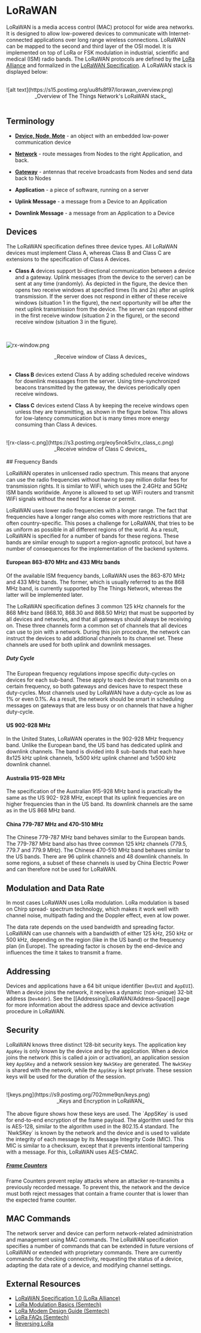 # LoRaWAN

LoRaWAN is a media access control (MAC) protocol for wide area networks. It is designed to allow low-powered devices to communicate with Internet-connected applications over long range wireless connections. LoRaWAN can be mapped to the second and third layer of the OSI model. It is implemented on top of LoRa or FSK modulation in industrial, scientific and medical (ISM) radio bands. The LoRaWAN protocols are defined by the [LoRa Alliance](https://www.lora-alliance.org/) and formalized in the [LoRaWAN Specification](https://www.lora-alliance.org/portals/0/specs/LoRaWAN%20Specification%201R0.pdf). A LoRaWAN stack is displayed below:

<br>
![alt text](https://s15.postimg.org/uu8fs8f97/lorawan_overview.png)

<center>_Overview of The Things Network's LoRaWAN stack_ </center>

<br>

## Terminology
* **[Device, Node, Mote](https://www.thethingsnetwork.org/wiki/Hardware/Nodes/Overview)** - an object with an embedded low-power communication device

* **[Network](https://www.thethingsnetwork.org/wiki/Backend/Overview)** - route messages from Nodes to the right Application, and back.

* **[Gateway](https://www.thethingsnetwork.org/wiki/Hardware/Gateways/Overview)** - antennas that receive broadcasts from Nodes and send data back to Nodes

* **Application** - a piece of software, running on a server

* **Uplink Message** - a message from a Device to an Application

* **Downlink Message** - a message from an Application to a Device



## Devices
The LoRaWAN specification defines three device types. All LoRaWAN devices must implement Class A, whereas Class B and Class C are extensions to the specification of Class A devices.

* **Class A** devices support bi-directional communication between a device and a gateway. Uplink messages (from the device to the server) can be sent at any time (randomly). As depicted in the figure, the device then opens two receive windows at specified times (1s and 2s) after an uplink transmission. If the server does not respond in either of these receive windows (situation 1 in the figure), the next opportunity will be after the next uplink transmission from the device.  The server can respond either in the first receive window (situation 2 in the figure), or the second receive window (situation 3 in the figure).

<br>

![rx-window.png](https://s21.postimg.org/3t9evci7r/rx_window.png)

<center>_Receive window of Class A devices_ </center>

<br>

* **Class B** devices extend Class A by adding scheduled receive windows for downlink messaages from the server. Using time-synchronized beacons transmitted by the gateway, the devices periodically open receive windows.

* **Class C** devices extend Class A by keeping the receive windows open unless they are transmitting, as shown in the figure below. This allows for low-latency communication but is many times more energy consuming than Class A devices.

<br>
![rx-class-c.png](https://s3.postimg.org/eoy5nok5v/rx_class_c.png)

<center>_Receive window of Class C devices_ </center>

<br>
## Frequency Bands

LoRaWAN operates in unlicensed radio spectrum. This means that anyone can use the radio frequencies without having to pay million dollar fees for transmission rights. It is similar to WiFi, which uses the 2.4GHz and 5GHz ISM bands worldwide. Anyone is allowed to set up WiFi routers and transmit WiFi signals without the need for a license or permit.

LoRaWAN uses lower radio frequencies with a longer range. The fact that frequencies have a longer range also comes with more restrictions that are often country-specific. This poses a challenge for LoRaWAN, that tries to be as uniform as possible in all different regions of the world. As a result, LoRaWAN is specified for a number of bands for these regions. These bands are similar enough to support a region-agnostic protocol, but have a number of consequences for the implementation of the backend systems.

#### European 863-870 MHz and 433 MHz bands
Of the available ISM frequency bands, LoRaWAN uses the 863-870 MHz and 433 MHz bands. The former, which is usually referred to as the 868 MHz band, is currently supported by The Things Network, whereas the latter will be implemented later.

The LoRaWAN specification defines 3 common 125 kHz channels for the 868 MHz band (868.10, 868.30 and 868.50 MHz) that must be supported by all devices and networks, and that all gateways should always be receiving on. These three channels form a common set of channels that all devices can use to join with a network. During this join procedure, the network can instruct the devices to add additional channels to its channel set. These channels are used for both uplink and downlink messages.

##### Duty Cycle
The European frequency regulations impose specific duty-cycles on devices for each sub-band. These apply to each device that transmits on a certain frequency, so both gateways and devices have to respect these duty-cycles. Most channels used by LoRaWAN have a duty-cycle as low as 1% or even 0.1%. As a result, the network should be smart in scheduling messages on gateways that are less busy or on channels that have a higher duty-cycle.

#### US 902-928 MHz
In the United States, LoRaWAN operates in the 902-928 MHz frequency band. Unlike the European band, the US band has dedicated uplink and downlink channels. The band is divided into 8 sub-bands that each have 8x125 kHz uplink channels, 1x500 kHz uplink channel and 1x500 kHz downlink channel.

#### Australia 915-928 MHz
The specification of the Australian 915-928 MHz band is practically the same as the US 902- 928 MHz, except that its uplink frequencies are on higher frequencies than in the US band. Its downlink channels are the same as in the US 868 MHz band.

#### China 779-787 MHz and 470-510 MHz
The Chinese 779-787 MHz band behaves similar to the European bands. The 779-787 MHz band also has three common 125 kHz channels (779.5, 779.7 and 779.9 MHz). The Chinese 470-510 MHz band behaves similar to the US bands. There are 96 uplink channels and 48 downlink channels. In some regions, a subset of these channels is used by China Electric Power and can therefore not be used for LoRaWAN.

## Modulation and Data Rate
In most cases LoRaWAN uses LoRa modulation. LoRa modulation is based on Chirp spread- spectrum technology, which makes it work well with channel noise, multipath fading and the Doppler effect, even at low power.

The data rate depends on the used bandwidth and spreading factor. LoRaWAN can use channels with a bandwidth of either 125 kHz, 250 kHz or 500 kHz, depending on the region (like in the US band) or the frequency plan (in Europe). The spreading factor is chosen by the end-device and influences the time it takes to transmit a frame.

## Addressing

Devices and applications have a 64 bit unique identifier (`DevEUI` and `AppEUI`). When a device joins the network, it receives a dynamic (non-unique) 32-bit address (`DevAddr`). See the [[Addressing|LoRaWAN/Address-Space]] page for more information about the address space and device activation procedure in LoRaWAN.

## Security

LoRaWAN knows three distinct 128-bit security keys. The application key `AppKey` is only known by the device and by the application. When a device joins the network (this is called a join or activation), an application session key `AppSKey` and a network session key `NwkSKey` are generated. The `NwkSKey` is shared with the network, while the `AppSKey` is kept private. These session keys will be used for the duration of the session.

<br>
![keys.png](https://s9.postimg.org/702mme9qn/keys.png)

<center>_Keys and Encryption in LoRaWAN_ </center>

<br>
The above figure shows how these keys are used. The `AppSKey` is used for end-to-end encryption of the frame payload. The algorithm used for this is AES-128, similar to the algorithm used in the 802.15.4 standard. The `NwkSKey` is known by the network and the device and is used to validate the integrity of each message by its Message Integrity Code (MIC). This MIC is similar to a checksum, except that it prevents intentional tampering with a message. For this, LoRaWAN uses AES-CMAC.

##### [Frame Counters](https://www.thethingsnetwork.org/wiki/LoRaWAN/Security#security-in-lorawan-and-ttn_frame-counters)
Frame Counters prevent replay attacks where an attacker re-transmits a previously recorded message. To prevent this, the network and the device must both reject messages that contain a frame counter that is lower than the expected frame counter.

## MAC Commands
The network server and device can perform network-related administration and management using MAC commands. The LoRaWAN specification specifies a number of commands that can be extended in future versions of LoRaWAN or extended with proprietary commands. There are currently commands for checking connectivity, requesting the status of a device, adapting the data rate of a device, and modifying channel settings.

## External Resources

* [LoRaWAN Specification 1.0 (LoRa Alliance)](https://www.lora-alliance.org/portals/0/specs/LoRaWAN%20Specification%201R0.pdf)
* [LoRa Modulation Basics (Semtech)](http://www.semtech.com/images/datasheet/an1200.22.pdf)
* [LoRa Modem Design Guide (Semtech)](http://www.semtech.com/images/datasheet/LoraDesignGuide_STD.pdf)
* [LoRa FAQs (Semtech)](http://www.semtech.com/wireless-rf/lora/LoRa-FAQs.pdf)
* [Reversing LoRa](http://static1.squarespace.com/static/54cecce7e4b054df1848b5f9/t/57489e6e07eaa0105215dc6c/1464376943218/Reversing-Lora-Knight.pdf)
